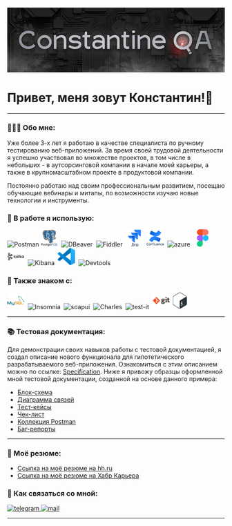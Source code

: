 [![Header](https://github.com/ConstantineQA/ConstantineQA/blob/main/assets/Frame.jpg)](https://hh.ru/resume/fe0a023dff08c508b60039ed1f786e4b4a4f30)

# Привет, меня зовут Константин!👋

---
### 👨🏻‍💻 Обо мне:
Уже более 3-х лет я работаю в качестве специалиста по ручному тестированию веб-приложений.  За время своей трудовой деятельности я успешно участвовал во множестве проектов, в том числе в небольших - в аутсорсинговой компании в начале моей карьеры, а также в крупномасштабном проекте в продуктовой компании.

Постоянно работаю над своим профессиональным развитием, посещаю обучающие вебинары и митапы, по возможности изучаю новые технологии и инструменты.


### 💼 В работе я использую:
<div>
    <img src="https://www.svgrepo.com/show/354202/postman-icon.svg" title="Postman" alt="Postman" width="100" height="40"/>
    <img src="https://github.com/devicons/devicon/blob/master/icons/postgresql/postgresql-original-wordmark.svg" title="PostgreSQL" alt="postgresql" width="40" height="40"/>&nbsp;
    <img src="https://upload.wikimedia.org/wikipedia/commons/thumb/b/b5/DBeaver_logo.svg/800px-DBeaver_logo.svg.png" title="DBeaver" alt="DBeaver" width="40" height="40"/>&nbsp;
    <img src="https://nicj.net/talks-files/forensic-tools-for-in-depth-performance-investigations/presentation/images/logo-fiddler.png" title="Fiddler" alt="Fiddler" width="40" height="40"/>&nbsp;
    <img src="https://github.com/devicons/devicon/blob/master/icons/jira/jira-original-wordmark.svg "title="Jira" alt="jira" width="40" height="40"/>&nbsp;
    <img src="https://github.com/devicons/devicon/blob/master/icons/confluence/confluence-original-wordmark.svg "title="Confluence" alt="confluence" width="40" height="40"/>&nbsp;
    <img src="https://ww2.freelogovectors.net/wp-content/uploads/2022/03/azure_devops_logo_freelogovectors.net_-400x400.png?lossy=1&ssl=1&fit=400%2C400"title="Azure DevOps" alt="azure" width="40" height="40"/>&nbsp; 
    <img src="https://github.com/devicons/devicon/blob/master/icons/figma/figma-original.svg"title="Figma" alt="figma" width="40" height="40"/>&nbsp;
    <img src="https://github.com/devicons/devicon/blob/master/icons/apachekafka/apachekafka-original-wordmark.svg"title="Kafka" alt="Kafka" width="40" height="40"/>&nbsp; 
    <img src="https://coralogix.com/wp-content/uploads/2020/06/Kibana_Large.png"title="Kibana" alt="Kibana" width="40" height="40"/>&nbsp;
    <img src="https://github.com/devicons/devicon/blob/master/icons/vscode/vscode-original.svg"title="VSCode" alt="VSCode" width="40" height="40"/>&nbsp;  
    <img src="https://d33wubrfki0l68.cloudfront.net/38b5c953a4667366685d55db55d057c86db1fc54/a0fdc/static/acae6b24d940347661ca901ea07f47c1/chrome-dev-logo-icon.png" title="Devtools" alt="Devtools" width="40" height="40"/>&nbsp
</div>

### 👀 Также знаком с:
<div>
    <img src="https://github.com/devicons/devicon/blob/master/icons/mysql/mysql-original-wordmark.svg" title="MySQL"  alt="MySQL" width="40" height="40"/>&nbsp;
    <img src="https://www.svgrepo.com/show/353904/insomnia.svg" title="Insomnia" alt="Insomnia" width="40" height="40"/>&nbsp
    <img src="https://static0.smartbear.co/smartbearbrand/media/images/home/soapui-icon.svg" title="SoapUI" alt="soapui" width="40" height="40"/>&nbsp
    <img src="https://www.digiseller.ru/preview/1018011/p1_3287481_f611780d.jpg" title="Charles" alt="Charles" width="40" height="40"/>&nbsp;
    <img src="https://yt3.googleusercontent.com/T5lm63qvcpBRv-KOwe8t_d-ervHk0W-SkgBOjNiFJ69QGZ-WoZdOCJxzPhPVgGqleJN94u5NCA=s900-c-k-c0x00ffffff-no-rj" title="test-it" alt="test-it" width="40" height="40"/>&nbsp
    <img src="https://github.com/devicons/devicon/blob/master/icons/git/git-original-wordmark.svg" title="Git" **alt="Git" width="40" height="40"/>
    <img src="https://github.com/devicons/devicon/blob/master/icons/bash/bash-original.svg" title="Bash" **alt="Bash" width="40" height="40"/>
</div>

---
### 📚 Тестовая документация:
Для демонстрации своих навыков работы с тестовой документацией, я создал описание нового функционала для гипотетического разрабатываемого веб-приложения. Ознакомиться с этим описанием можно по ссылке: [Specification](https://github.com/ConstantineQA/Specification). Ниже я привожу образцы оформленной мной тестовой документации, созданной на основе данного примера:
- [Блок-схема](https://github.com/ConstantineQA/Flowchart)
- [Диаграмма связей](https://github.com/ConstantineQA/Mind_map)
- [Тест-кейсы](https://github.com/ConstantineQA/Test-Cases)
- [Чек-лист](https://github.com/ConstantineQA/Checklist)
- [Коллекция Postman](https://github.com/ConstantineQA/Postman-Collection)
- [Баг-репорты](https://github.com/ConstantineQA/Bug-Reports)

---

### 📄 Моё резюме:
- [Ссылка на моё резюме на hh.ru](https://hh.ru/resume/fe0a023dff08c508b60039ed1f786e4b4a4f30)
- [Ссылка на моё резюме на Хабр Карьера](https://career.habr.com/konstantin-slobozhaninov)

### 🤝 Как связаться со мной:
<div id="icons">
<a href="https://t.me/ConstantineDbzi" target="_blank">
      <img src="https://logos-download.com/wp-content/uploads/2016/07/Telegram_5.x_version_2019_Logo.png" width="40" height="40" alt="telegram" />
    </a>
<a href="mailto:slobozhaninov1@yandex.ru" target="_blank">
      <img src="https://upload.wikimedia.org/wikipedia/commons/thumb/5/55/Yandex_Mail_icon.svg/1200px-Yandex_Mail_icon.svg.png" width="40" height="40" alt="mail" />
    </a>   
</div>

---
